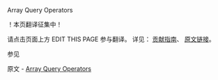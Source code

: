  Array Query Operators

 ！本页翻译征集中！

请点击页面上方 EDIT THIS PAGE 参与翻译。
详见：
[贡献指南]( https://github.com/whaleal/MongoDB-Manual-zh/blob/master/CONTRIBUTING.md )、
[原文链接](  https://docs.mongodb.com/manual/reference/operator/query-array/  )。

 参见

原文 - [Array Query Operators]( https://docs.mongodb.com/manual/reference/operator/query-array/ )

